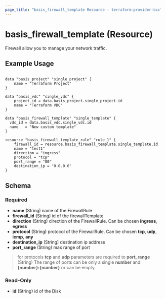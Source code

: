 ```yaml
---
page_title: "basis_firewall_template Resource - terraform-provider-bcc"
---
```

# basis_firewall_template (Resource)

Firewall allow you to manage your network traffic.

## Example Usage

```hcl

data "basis_project" "single_project" {
    name = "Terraform Project"
}

data "basis_vdc" "single_vdc" {
    project_id = data.basis_project.single_project.id
    name = "Terraform VDC"
}

data "basis_firewall_template" "single_template" {
  vdc_id = data.basis_vdc.single_vdc.id
  name   = "New custom template"
}

resource "basis_firewall_template_rule" "rule_1" {
    firewall_id = resource.basis_firewall_template.single_template.id
    name = "test1"
    direction = "ingress"
    protocol = "tcp"
    port_range = "80"
    destination_ip = "0.0.0.0"
}

```

## Schema

### Required

- **name** (String) name of the FirewallRule
- **firewall_id** (String) id of the firewallTemplate
- **direction** (String) direction of the FirewallRule.
   Can be chosen **ingress**, **egress**
- **protocol** (String) protocol of the FirewallRule.
   Can be chosen **tcp**, **udp**, **icmp**, **any**
- **destination_ip** (String) destination ip address
- **port_range** (String) max range of port

> for protocols **tcp** and **udp** parameters are required to
  **port_range** (String) The range of ports can be only a single **number** and **{number}:{number}** or can be empty 

### Read-Only

- **id** (String) id of the Disk